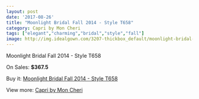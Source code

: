 ```yaml
---
layout: post
date: '2017-08-26'
title: "Moonlight Bridal Fall 2014 - Style T658"
category: Capri by Mon Cheri
tags: ["elegant","charming","bridal","style","fall"]
image: http://img.idealgown.com/3207-thickbox_default/moonlight-bridal-fall-2014-style-t658.jpg
---
```

Moonlight Bridal Fall 2014 - Style T658

On Sales: **$367.5**
<a href="https://www.idealgown.com/en/capri-by-mon-cheri/1535-moonlight-bridal-fall-2014-style-t658.html"><amp-img layout="responsive" width="600" height="600" src="//img.idealgown.com/3207-thickbox_default/moonlight-bridal-fall-2014-style-t658.jpg" alt="Moonlight Bridal Fall 2014 - Style T658 0" /></a>
<a href="https://www.idealgown.com/en/capri-by-mon-cheri/1535-moonlight-bridal-fall-2014-style-t658.html"><amp-img layout="responsive" width="600" height="600" src="//img.idealgown.com/3208-thickbox_default/moonlight-bridal-fall-2014-style-t658.jpg" alt="Moonlight Bridal Fall 2014 - Style T658 1" /></a>

Buy it: [Moonlight Bridal Fall 2014 - Style T658](https://www.idealgown.com/en/capri-by-mon-cheri/1535-moonlight-bridal-fall-2014-style-t658.html "Moonlight Bridal Fall 2014 - Style T658")

View more: [Capri by Mon Cheri](https://www.idealgown.com/en/24-capri-by-mon-cheri "Capri by Mon Cheri")
